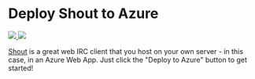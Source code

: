 # Deploy Shout to Azure
<a href="https://portal.azure.com/#create/Microsoft.Template/uri/https%3A%2F%2Fraw.githubusercontent.com%2Ffelixrieseberg%2Fshout-azure%2Fmaster%2Fazuredeploy.json" target="_blank">
	<img src="http://azuredeploy.net/deploybutton.png"/>
</a>
<a href="http://armviz.io/#/?load=https%3A%2F%2Fraw.githubusercontent.com%2Ffelixrieseberg%2Fshout-azure%2Fmaster%2Fazuredeploy.json" target="_blank">
    <img src="http://armviz.io/visualizebutton.png"/>
</a>

[Shout](http://shout-irc.com/) is a great web IRC client that you host on your own server - in this case, in an Azure Web App. Just click the "Deploy to Azure" button to get started!
